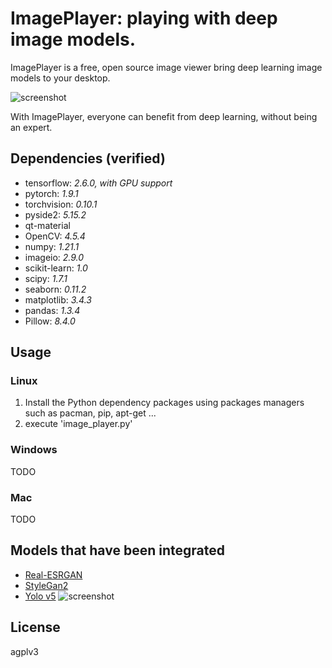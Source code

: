 # ImagePlayer: playing with deep image models.

ImagePlayer is a free, open source image viewer bring deep learning image models to your desktop.


![screenshot](https://raw.githubusercontent.com/fengwang/ImagePlayer/main/misc/screenshot.png)


With ImagePlayer, everyone can benefit from deep learning, without being an expert.


## Dependencies (verified)

+ tensorflow: _2.6.0, with GPU support_
+ pytorch: _1.9.1_
+ torchvision: _0.10.1_
+ pyside2: _5.15.2_
+ qt-material
+ OpenCV: _4.5.4_
+ numpy: _1.21.1_
+ imageio: _2.9.0_
+ scikit-learn: _1.0_
+ scipy: _1.7.1_
+ seaborn: _0.11.2_
+ matplotlib: _3.4.3_
+ pandas: _1.3.4_
+ Pillow: _8.4.0_

## Usage

### Linux

1. Install the Python dependency packages using packages managers such as pacman, pip, apt-get ...
2. execute 'image_player.py'

### Windows

TODO

### Mac

TODO


## Models that have been integrated


+ [Real-ESRGAN](https://github.com/xinntao/Real-ESRGAN)
+ [StyleGan2](https://github.com/a312863063/generators-with-stylegan2)
+ [Yolo v5](https://ultralytics.com/yolov5)
![screenshot](https://raw.githubusercontent.com/fengwang/ImagePlayer/main/misc/yolo_screenshot.png)



## License

agplv3


